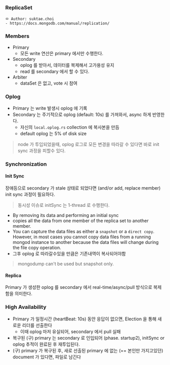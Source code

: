 ### ReplicaSet

```
ㅁ Author: suktae.choi
- https://docs.mongodb.com/manual/replication/
```

### Members

- Primary
  - 모든 write 연산은 primary 에서만 수행한다.
- Secondary
  - oplog 를 받아서, 데이터를 복제해서 고가용성 유지
  - read 를 secondary 에서 할 수 있다.
- Arbiter
  - dataSet 은 없고, vote 시 참여

### Oplog

- Primary 는 write 발생시 oplog 에 기록
- Secondary 는 주기적으로 oplog (default: 10s) 를 가져와서, async 하게 반영한다.
  - 자신의 `local.oplog.rs` collection 에 복사본을 만듬
  - default oplog 는 5% of disk size

> node 가 투입되었을때, oplog 로그로 모든 변경을 따라갈 수 있다면 바로 init sync 과정을 피할수 있다.

### Synchronization

#### Init Sync

장애등으로 secondary 가 stale 상태로 되었다면 (and/or add, replace member) init sync 과정이 필요하다.

> 동시성 이슈로 initSync 는 1-thread 로 수행한다.

- By removing its data and performing an initial sync
- copies all the data from one member of the replica set to another member.
- You can capture the data files as either a `snapshot` or a `direct copy`. However, in most cases you cannot copy data files from a running mongod instance to another because the data files will change during the file copy operation.
- 그후 oplog 로 따라갈수있을 만큼은 기존내역이 복사되어야함

> mongodump can't be used but snapshot only.

#### Replica

Primary 가 생성한 oplog 를 secondary 에서 real-time/async/pull 방식으로 복제함을 의미한다.

### High Availability

- Primary 가 일정시간 (heartBeat: 10s) 동안 응답이 없으면, Election 을 통해 새로운 리더를 선출한다
  - 이때 oplog 마저 유실되어, secondary 에서 pull 실패
- 복구된 (구) primary 는 secondary 로 인입되어 (phase. startup2), initSync or oplog 추적이 완료된 후 재투입된다.
- (구) primary 가 복구된 후, 새로 선출된 primary 에 없는 (== 본인만 가지고있던) document 가 있다면, 파일로 남긴다